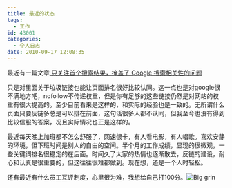 ```yaml
---
title: 最近的状态
tags:
  - 工作
id: 43001
categories:
  - 个人日志
date: 2010-09-17 12:08:35
---
```


最近有一篇文章[ 只关注首个搜索结果，掩盖了 Google 搜索相关性的问题](http://www.google.org.cn/posts/how-the-focus-on-first-helps-hide-googles-relevancy-problems.html)

[](http://www.google.org.cn/posts/how-the-focus-on-first-helps-hide-googles-relevancy-problems.html)

只是对里面关于垃圾链接也能让页面排名很好比较认同。这一点也是对google很不满地方吧，nofollow不传递权重，但是你有足够的这些链接仍然是对网站的权重有很大提高的。至少目前看来是这样的，和实际的经验也是一致的。无所谓什么页面只要反链多总是可以排在前面，这句话很多人都不认同，但我至今也没有得到比较信服的答案，况且实际情况也正是这样的。

最近每天晚上加班都不怎么舒服了，网速很卡，有人看电影，有人唱歌。喜欢安静的环境，但下班时间是别人的自由的空间。半个月的工作成绩，显现的很微观，一些关键词排名很稳定的在后面。时间久了大家的热情也逐渐散去，反链的建设，耐心和认真是很重要的，但这往往很难都做到。现在想，还是一个人时轻松。

还有最近有什么员工互评制度，心里很为难，我想给自己打100分。![Big grin](http://seoskys.appspot.com/static/xheditor/xheditor_emot/default/biggrin.gif)